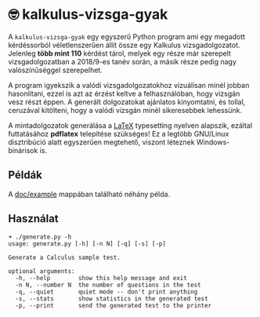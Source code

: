 # 🤓 kalkulus-vizsga-gyak

A `kalkulus-vizsga-gyak` egy egyszerű Python program ami egy megadott
kérdéssorból véletlenszerűen állít össze egy Kalkulus vizsgadolgozatot.
Jelenleg **több mint 110** kérdést tárol, melyek egy része már szerepelt
vizsgadolgozatban a 2018/9-es tanév során, a másik része pedig nagy
valószínűséggel szerepelhet.

A program igyekszik a valódi vizsgadolgozatokhoz vizuálisan minél jobban
hasonlítani, ezzel is azt az érzést keltve a felhasználóban, hogy vizsgán vesz
részt éppen. A generált dolgozatokat ajánlatos kinyomtatni, és tollal,
ceruzával kitölteni, hogy a valódi vizsgán minél sikeresebbek lehessünk.

A mintadolgozatok generálása a [LaTeX](https://en.wikipedia.org/wiki/LaTeX)
typesetting nyelven alapszik, ezáltal futtatásához **pdflatex** telepítése
szükséges! Ez a legtöbb GNU/Linux disztribúció alatt egyszerűen megtehető,
viszont léteznek Windows-binárisok is.

## Példák

A [doc/example](doc/example) mappában található néhány példa.

## Használat


```
➜ ./generate.py -h
usage: generate.py [-h] [-n N] [-q] [-s] [-p]

Generate a Calculus sample test.

optional arguments:
  -h, --help        show this help message and exit
  -n N, --number N  the number of questions in the test
  -q, --quiet       quiet mode -- don't print anything
  -s, --stats       show statistics in the generated test
  -p, --print       send the generated test to the printer
```
